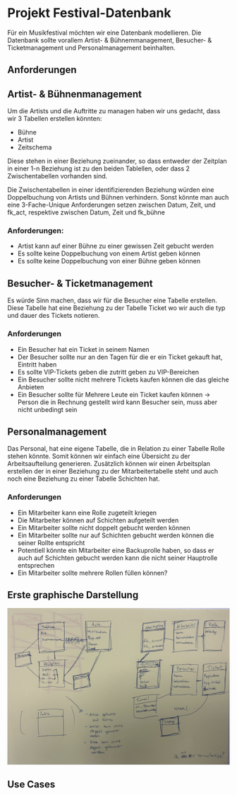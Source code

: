 # Projekt Festival-Datenbank

Für ein Musikfestival möchten wir eine Datenbank modellieren. Die Datenbank sollte vorallem  Artist- & Bühnemmanagement, Besucher- & Ticketmanagement und Personalmanagement beinhalten.

## Anforderungen


## Artist- & Bühnenmanagement

Um die Artists und die Auftritte zu managen haben wir uns gedacht, dass wir 3 Tabellen erstellen könnten:

- Bühne
- Artist
- Zeitschema

Diese stehen in einer Beziehung zueinander, so dass entweder der Zeitplan in einer 1-n Beziehung ist zu den beiden Tablellen, oder dass 2 Zwischentabellen vorhanden sind.

Die Zwischentabellen in einer identifizierenden Beziehung würden eine Doppelbuchung von Artists und Bühnen verhindern.
Sonst könnte man auch eine 3-Fache-Unique Anforderungen setzen zwischen Datum, Zeit, und fk_act, respektive zwischen Datum, Zeit und fk_bühne

### Anforderungen:

- Artist kann auf einer Bühne zu einer gewissen Zeit gebucht werden
- Es sollte keine Doppelbuchung von einem Artist geben können
- Es sollte keine Doppelbuchung von einer Bühne geben können

## Besucher- & Ticketmanagement

Es würde Sinn machen, dass wir für die Besucher eine Tabelle erstellen. Diese Tabelle hat eine Beziehung zu der Tabelle Ticket wo wir auch die typ und dauer des Tickets notieren.

### Anforderungen

- Ein Besucher hat ein Ticket in seinem Namen
- Der Besucher sollte nur an den Tagen für die er ein Ticket gekauft hat, Eintritt haben
- Es sollte VIP-Tickets geben die zutritt geben zu VIP-Bereichen
- Ein Besucher sollte nicht mehrere Tickets kaufen können die das gleiche Anbieten
- Ein Besucher sollte für Mehrere Leute ein Ticket kaufen können -> Person die in Rechnung gestellt wird kann Besucher sein, muss aber nicht unbedingt sein

## Personalmanagement

Das Personal, hat eine eigene Tabelle, die in Relation zu einer Tabelle Rolle stehen könnte. Somit können wir einfach eine Übersicht zu der Arbeitsaufteilung generieren. Zusätzlich können wir einen Arbeitsplan erstellen der in einer Beziehung zu der Mitarbeitertabelle steht und auch noch eine Beziehung zu einer Tabelle Schichten hat.

### Anforderungen

- Ein Mitarbeiter kann eine Rolle zugeteilt kriegen
- Die Mitarbeiter können auf Schichten aufgeteilt werden
- Ein Mitarbeiter sollte nicht doppelt gebucht werden können
- Ein Mitarbeiter sollte nur auf Schichten gebucht werden können die seiner Rollte entspricht
- Potentiell könnte ein Mitarbeiter eine Backuprolle haben, so dass er auch auf Schichten gebucht werden kann die nicht seiner Hauptrolle entsprechen
- Ein Mitarbeiter sollte mehrere Rollen füllen können?


## Erste graphische Darstellung

![](uerberblick_erd.png)


## Use Cases

